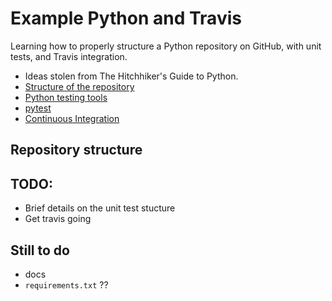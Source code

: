 # Example Python and Travis #

Learning how to properly structure a Python repository on GitHub, with unit tests, and Travis integration.

   - Ideas stolen from The Hitchhiker's Guide to Python.
   - [Structure of the repository](http://docs.python-guide.org/en/latest/writing/structure/#structure-of-the-repository)
   - [Python testing tools](http://docs.python-guide.org/en/latest/writing/tests/#tools)
   - [pytest](http://pythontesting.net/framework/pytest/pytest-introduction/)
   - [Continuous Integration](http://docs.python-guide.org/en/latest/scenarios/ci/)

## Repository structure



## TODO:

   - Brief details on the unit test stucture
   - Get travis going



## Still to do

   - docs
   - `requirements.txt` ??